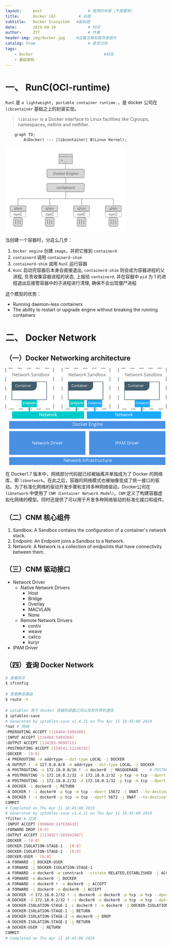```yaml
---
layout:     post                    # 使用的布局（不需要改）
title:      Docker [6]          # 标题 
subtitle:   Docker Ecosystem   #副标题
date:       2019-04-10              # 时间
author:     ZYT                     # 作者
header-img: img/docker.jpg     #这篇文章标题背景图片
catalog: true                       # 是否归档
tags:
    - Docker                               #标签
    - 基础架构
---
```


# 一、 RunC(OCI-runtime)

`RunC` 是 `a lightweight, portable container runtime.`，是 docker 公司在 `libcontainer` 基础之上的封装实现。

> `libtainer` is a Docker interface to Linux facilities like Cgroups, namespaces, netlink and netfilter.

```mermaid
    graph TD;
        A(Docker) --- |libcontainer| B(Linux Kernel);
```

![Docker Architecture](/img/dockerRunC.png)

当创建一个容器时，分这么几步：

1. `Docker engine` 创建 `image`，并把它推到 `containerd`
2. `containerd` 调用 `containerd-shim`
3. `containerd-shim` 调用 `RunC` 运行容器
4. `RunC` 启动完容器后本身会直接退出, `containerd-shim` 则会成为容器进程的父进程, 负责收集容器进程的状态, 上报给 `containerd`, 并在容器中 `pid` 为 1 的进程退出后接管容器中的子进程进行清理, 确保不会出现僵尸进程


这个模型的优势：

- Running daemon-less containers
- The ability to restart or upgrade engine without breaking the running containers

# 二、 Docker Network

## （一）Docker Networking architecture

![Docker Network Architecture](/img/dockerNetworkArch.png)

在 Docker1.7 版本中，网络部分代码就已经被抽离并单独成为了 Docker 的网络库，即 `libnetwork`。在此之后，容器的网络模式也被抽像变成了统一接口的驱动。为了标准化网络的驱动开发步骤和支持多种网络驱动，Docker公司在 `libnetwork` 中使用了 `CNM（Container Network Model）`。`CNM` 定义了构建容器虚拟化网络的模型。同时还提供了可以用于开发多种网络驱动的标准化接口和组件。

## （二）CNM 核心组件

1. Sandbox: A Sandbox contains the configuration of a container's network stack.
2. Endpoint: An Endpoint joins a Sandbox to a Network.
3. Network: A Network is a collection of endpoints that have connectivity between them.

## （三）CNM 驱动接口

- Network Driver
    + Native Network Drivers
        - Host
        - Bridge
        - Overlay
        - MACVLAN
        - None
    + Remote Network Drivers
        - contiv
        - weave
        - calico
        - kuryr
- IPAM Driver

## （四）查询 Docker Network

``` bash
# 查看网关
$ ifconfig

# 查看静态路由
$ route -n

# iptables 用于 Docker 容器和容器之间以及和外界的通信
$ iptables-save
# Generated by iptables-save v1.4.21 on Thu Apr 11 18:45:08 2019
*nat # 网络
:PREROUTING ACCEPT [118404:5494260]
:INPUT ACCEPT [118404:5494260]
:OUTPUT ACCEPT [134203:9698715]
:POSTROUTING ACCEPT [158541:11146592]
:DOCKER - [0:0]
-A PREROUTING -m addrtype --dst-type LOCAL -j DOCKER
-A OUTPUT ! -d 127.0.0.0/8 -m addrtype --dst-type LOCAL -j DOCKER
-A POSTROUTING -s 172.18.0.0/16 ! -o docker0 -j MASQUERADE     # POSTROUTING 是源地址转换，要把你的内网地址转换成公网地址
-A POSTROUTING -s 172.18.0.2/32 -d 172.18.0.2/32 -p tcp -m tcp --dport 15672 -j MASQUERADE
-A POSTROUTING -s 172.18.0.2/32 -d 172.18.0.2/32 -p tcp -m tcp --dport 5672 -j MASQUERADE
-A DOCKER -i docker0 -j RETURN
-A DOCKER ! -i docker0 -p tcp -m tcp --dport 15672 -j DNAT --to-destination 172.18.0.2:15672
-A DOCKER ! -i docker0 -p tcp -m tcp --dport 5672 -j DNAT --to-destination 172.18.0.2:5672
COMMIT
# Completed on Thu Apr 11 18:45:08 2019
# Generated by iptables-save v1.4.21 on Thu Apr 11 18:45:08 2019
*filter # 过滤
:INPUT ACCEPT [998660:247636610]
:FORWARD DROP [0:0]
:OUTPUT ACCEPT [1138927:585842087]
:DOCKER - [0:0]
:DOCKER-ISOLATION-STAGE-1 - [0:0]
:DOCKER-ISOLATION-STAGE-2 - [0:0]
:DOCKER-USER - [0:0]
-A FORWARD -j DOCKER-USER
-A FORWARD -j DOCKER-ISOLATION-STAGE-1
-A FORWARD -o docker0 -m conntrack --ctstate RELATED,ESTABLISHED -j ACCEPT
-A FORWARD -o docker0 -j DOCKER
-A FORWARD -i docker0 ! -o docker0 -j ACCEPT
-A FORWARD -i docker0 -o docker0 -j ACCEPT
-A DOCKER -d 172.18.0.2/32 ! -i docker0 -o docker0 -p tcp -m tcp --dport 15672 -j ACCEPT
-A DOCKER -d 172.18.0.2/32 ! -i docker0 -o docker0 -p tcp -m tcp --dport 5672 -j ACCEPT
-A DOCKER-ISOLATION-STAGE-1 -i docker0 ! -o docker0 -j DOCKER-ISOLATION-STAGE-2
-A DOCKER-ISOLATION-STAGE-1 -j RETURN
-A DOCKER-ISOLATION-STAGE-2 -o docker0 -j DROP
-A DOCKER-ISOLATION-STAGE-2 -j RETURN
-A DOCKER-USER -j RETURN
COMMIT
# Completed on Thu Apr 11 18:45:08 2019
```